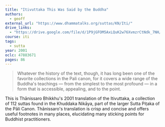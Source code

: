 ```yaml
---
title: "Itivuttaka This Was Said by the Buddha"
authors:
  - geoff
external_url: "https://www.dhammatalks.org/suttas/KN/Iti/"
drive_links:
  - "https://drive.google.com/file/d/1P9jGFOM5AxLQuK2w76XvmzrCtNdk_7NH/view?usp=sharing"
course: iti
tags:
  - sutta
year: 2001
oclc: 47883671
pages: 86
---
```


> Whatever the history of the text, though, it has long been one of the favorite collections in the Pali canon, for it covers a wide range of the Buddha's teachings — from the simplest to the most profound — in a form that is accessible, appealing, and to the point.



This is Thānissaro Bhikkhu's 2001 translation of the Itivuttaka, a collection of 112 suttas found in the Khuddaka Nikāya, part of the larger Sutta Piṭaka of the Pāli Canon. Thānissaro's translation is crisp and concise and offers useful footnotes in many places, elucidating many sticking points for Buddhist practitioners.
